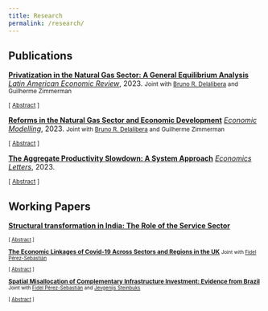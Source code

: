 ```yaml
---
title: Research
permalink: /research/
---
```


## Publications

**[Privatization in the Natural Gas Sector: A General Equilibrium Analysis](https://ojs.latinaer.org/laer/article/view/199)** <span style="text-decoration:underline">*Latin American Economic Review*</span>, 2023.
<small> Joint with [Bruno R. Delalibera](https://sites.google.com/view/brunodelalibera/home) and Guilherme Zimmerman </small>

<small>[ <a href="#" onclick="toggle_visibility('ldcs-privatization')">Abstract</a> ] </small>

<div id="ldcs-privatization" style="display: none; text-align: justify; line-height: 1" ><small>
A broad literature highlights efficiency gains due to cost reduction after privatizations in the energy sector. However, to the best of our knowledge, this literature does not develop general equilibrium models, which are fundamental to account for post-privatization gains from a regional perspective. This paper evaluates the increase in efficiency necessary to make the privatization of a natural gas local distribution company (LDC) worthwhile in a state-level fiscal sense. We propose a general equilibrium model representing a regional economy supplied by a monopolistic LDC, whose ownership is shared between the private sector and federal and state governments and calibrate it for 13 of the major Brazilian LDCs. We find that the necessary unit cost reduction varies substantially across LDCs and depends on the level of underpricing when the asset is sold. The necessary unitary cost reductions range from 1.6\% to 64\% when we consider the median level of underpricing found in the literature.
</small><br><br/></div>

**[Reforms in the Natural Gas Sector and Economic Development](https://authors.elsevier.com/sd/article/S0264-9993(23)00170-0)** <span style="text-decoration:underline">*Economic Modelling*</span>, 2023.
<small> Joint with [Bruno R. Delalibera](https://sites.google.com/view/brunodelalibera/home) and Guilherme Zimmerman </small>

<small>[ <a href="#" onclick="toggle_visibility('ldcs-brazil')">Abstract</a> ] </small>

<div id="ldcs-brazil" style="display: none; text-align: justify; line-height: 1" ><small>
This paper investigates the short- and long-term effects of increased competition in the provision of natural gas. We build a dynamic general equilibrium model with monopolistic distribution of natural gas and calibrate it to 12 major Brazilian local distribution companies. We find that reductions in the price of natural gas can lead to sustained and significant increases of natural gas in the energy mix. A 5% reduction in the price of natural gas leads to a median increase in the consumption of natural gas of 5.5%, with moderate GDP gains between 0.03% and 0.16%. Our model not only highlights the mechanisms for energy transitions but also shows that moderate declines in natural gas prices can lead to sustained long-term increases in the share of natural gas consumption.
</small><br><br/></div>

**[The Aggregate Productivity Slowdown: A System Approach](https://www.sciencedirect.com/science/article/pii/S0165176522004463)** <span style="text-decoration:underline">*Economics Letters*</span>, 2023.

<small>[ <a href="#" onclick="toggle_visibility('slowdown_ces')">Abstract</a> ] </small>

<div id="slowdown_ces" style="display: none; text-align: justify; line-height: 1" ><small>
I revisit the productivity slowdown debate by estimating the capital-labor elasticity and the bias of technical change for the U.S. economy under four different models of technical change. One with constant growth rates, one with a structural break in the constant growth rates, one in which growth is linear, and one with flexible time-varying growth rates. I find evidence in support of non-constant growth rates of factor-augmenting technical change. Labor-augmenting technical change growth rates are decelerating, while capital-augmenting technical change is non negligible but vanishes quickly.
</small><br><br/></div>

## Working Papers

**[Structural transformation in India: The Role of the Service Sector](https://drive.google.com/file/d/1g89fQmk9zgoXdgF2FxcpOjCy74qF-c0n/view)** <small>

<small>[ <a href="#" onclick="toggle_visibility('india-jmp')">Abstract</a> ] </small>

<div id="india-jmp" style="display: none; text-align: justify; line-height: 1" ><small>
Contrary to the experience of industrialized countries, productivity growth of Indian services has been consistently faster than manufacturing. In this paper, I document that (i) the fastest growing industries in services grow faster than in manufacturing; (ii) faster productivity growth in services than in manufacturing is not because of sluggish manufacturing productivity; (iii) the supply of skilled workers in India is skewed towards tertiary education and (iv) the service sector is the most skill intensive; (v) returns to schooling are larger for the high-productivity services. To quantify and rationalize these facts, I construct a multi-sector model of structural change with high and low-skilled workers. The calibrated model suggests that the large supply of high-skill workers combined with higher skill intensity in the service sector seem to be behind the services take-off. The data imply that service sub-sectors are gross substitutes while manufacturing sub-sectors are gross complements. This will accelerate productivity growth in services and decelerate productivity growth in manufacturing.
</small><br><br/></div>

**[The Economic Linkages of Covid-19 Across Sectors and Regions in the UK](https://drive.google.com/file/d/1K3hs8RNPWjQRBUIqs9Sat2IUfXRNU5UW/view?usp=drive_link)** 
<small>Joint with [Fidel Pérez-Sebastián](http://fae.ua.es/FAEX/perez-sebastianfidel/)</small>

<small>[ <a href="javascript:void();" onclick="toggle_visibility('covid-spatial')">Abstract</a> ] </small>

<div id="covid-spatial" style="display: none; text-align: justify; line-height: 1" ><small>
This paper builds a spatial model of trade with supply-chain links to try to understand the effect of economic links and policies on the spread of the Covid-19 pandemic during the first wave across NUTS2 UK regions. We find that the fight to reduce infection rates was more successful in the UK than in the European Union. Our results imply that without the policy reaction in Europe, the number of deaths during the first wave of the pandemic would have been about 4,400,000 larger in the European Union and about 1,217,000 higher in the UK, and that these benefits vary greatly across UK regions. Comparing the effects of the policies implemented in the EU27 and in the UK, we estimate that, in the absence of European-Union’s anti-Covid-19 measures, the number of deaths in the UK would have been an 80% larger; and that UK anti-Covid-19 measures saved about 50,000 lives in the European Union and 1,200,000 lives in the UK.
</small><br><br/></div>

**[Spatial Misallocation of Complementary Infrastructure Investment: Evidence from Brazil](https://documents.worldbank.org/en/publication/documents-reports/documentdetail/099822112182319219/idu009479c3106f960481d0b85a02738d5c6f7aa)**
<small> Joint with [Fidel Pérez-Sebastián](http://fae.ua.es/FAEX/perez-sebastianfidel/) and [Jevgenijs Steinbuks](http://www.steinbuks.info/) </small>

<small>[ <a href="javascript:void();" onclick="toggle_visibility('brazil-spatial')">Abstract</a> ] </small>

<div id="brazil-spatial" style="display: none; text-align: justify; line-height: 1" ><small>
How is the spatial development of economic activity affected by the misallocation of complementary public capital? To answer this question, we model jointly the endogenous evolution of transport and electricity networks in a multi-sector quantitative spatial general-equilibrium model where sectoral productivities are affected by the quality of both infrastructure types. Simulation results for the Brazilian economy point to large welfare gains from reallocating infrastructure investment. Spatial and fiscal complementarities in heterogeneous infrastructure provision determine a sizeable part of the those gains. Spatial misallocation of both infrastructure investments is positively associated with local political support for the incumbent authority. 
</small><br><br/></div>

<script type="text/javascript">
   function toggle_visibility(id) {
       var e = document.getElementById(id);
       if(e.style.display == 'block')
          e.style.display = 'none';
       else
          e.style.display = 'block';
   }
</script>

